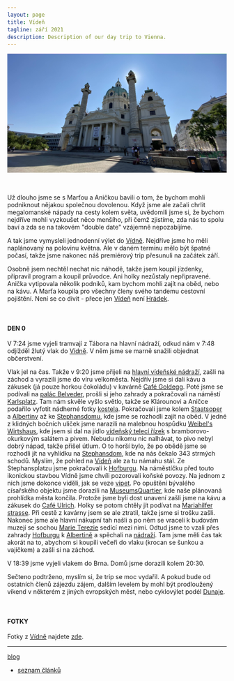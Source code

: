 ```yaml
---
layout: page
title: Vídeň
tagline: září 2021
description: Description of our day trip to Vienna.
---
```


![Karlsplatz](images/travelling_2021_Viden_image.jpg)

&nbsp;

Už dlouho jsme se s Marťou a Aničkou bavili o tom, že bychom mohli podniknout
nějakou společnou dovolenou. Když jsme ale začali chrlit megalomanské nápady
na cesty kolem světa, uvědomili jsme si, že bychom nejdříve mohli vyzkoušet něco
menšího, při čemž zjistíme, zda nás to spolu baví a zda se na takovém "double
date" vzájemně nepozabíjíme.

A tak jsme vymysleli jednodenní výlet do
[Vídně](https://cs.wikipedia.org/wiki/V%C3%ADde%C5%88). Nejdříve jsme ho měli
naplánovaný na polovinu května. Ale v daném termínu mělo být špatné počasí, takže
jsme nakonec náš premiérový trip přesunuli na začátek září.

Osobně jsem nechtěl nechat nic náhodě, takže jsem koupil jízdenky, připravil
program a koupil průvodce. Ani holky nezůstaly nepřipravené. Anička vytipovala
několik podniků, kam bychom mohli zajít na oběd, nebo na kávu. A Marťa koupila
pro všechny členy svého tandemu cestovní pojištění. Není se co divit - přece jen
[Vídeň](https://cs.wikipedia.org/wiki/V%C3%ADde%C5%88) není
[Hrádek](https://cs.wikipedia.org/wiki/Hr%C3%A1dek_(okres_Fr%C3%BDdek-M%C3%ADstek)).

&nbsp;

#### DEN 0

V 7:24 jsme vyjeli tramvají z Tábora na hlavní nádraží, odkud nám v 7:48 odjížděl
žlutý vlak do [Vídně](https://cs.wikipedia.org/wiki/V%C3%ADde%C5%88). V něm jsme
se marně snažili objednat občerstvení.

Vlak jel na čas. Takže v 9:20 jsme přijeli na
[hlavní vídeňské nádraží](https://cs.wikipedia.org/wiki/Wien_Hauptbahnhof),
zašli na záchod a vyrazili jsme do víru velkoměsta. Nejdřív jsme si dali kávu
a zákusek (já pouze horkou čokoládu) v kavárně
[Café Goldegg](https://www.cafegoldegg.at/). Poté jsme se podívali na
[palác Belveder](https://cs.wikipedia.org/wiki/Belveder_(pal%C3%A1c)), prošli si
jeho zahrady a pokračovali na náměstí
[Karlsplatz](https://cs.wikipedia.org/wiki/Karlovo_n%C3%A1m%C4%9Bst%C3%AD_(V%C3%ADde%C5%88)).
Tam nám skvěle vyšlo světlo, takže se Klárounovi a Aničce podařilo vyfotit nádherné
fotky [kostela](https://cs.wikipedia.org/wiki/Kostel_svat%C3%A9ho_Karla_Boromejsk%C3%A9ho_(V%C3%ADde%C5%88)).
Pokračovali jsme kolem [Staatsoper](https://cs.wikipedia.org/wiki/V%C3%ADde%C5%88sk%C3%A1_st%C3%A1tn%C3%AD_opera) a
[Albertiny](https://cs.wikipedia.org/wiki/Albertina)
až ke [Stephansdomu](https://cs.wikipedia.org/wiki/Katedr%C3%A1la_svat%C3%A9ho_%C5%A0t%C4%9Bp%C3%A1na_(V%C3%ADde%C5%88)), kde
jsme se rozhodli zajít na oběd. V jedné z klidných bočních uliček jsme narazili
na malebnou hospůdku [Weibel's Wirtshaus](http://www.weibel.at/wirtshaus01.html),
kde jsem si dal na jídlo [vídeňský telecí řízek](https://cs.wikipedia.org/wiki/V%C3%ADde%C5%88sk%C3%BD_%C5%99%C3%ADzek) s bramborovo-okurkovým salátem a pivem.
Nebudu nikomu nic nalhávat, to pivo nebyl dobrý nápad, takže přišel útlum.
O to horší bylo, že po obědě jsme se rozhodli jít na vyhlídku na [Stephansdom](https://cs.wikipedia.org/wiki/Katedr%C3%A1la_svat%C3%A9ho_%C5%A0t%C4%9Bp%C3%A1na_(V%C3%ADde%C5%88)),
kde na nás čekalo 343 strmých schodů.
Myslím, že pohled na [Vídeň](https://cs.wikipedia.org/wiki/V%C3%ADde%C5%88) ale
za tu námahu stál. Ze Stephansplatzu jsme pokračovali
k [Hofburgu](https://cs.wikipedia.org/wiki/Hofburg). Na náměstíčku před touto
ikonickou stavbou Vídně jsme chvíli pozorovali
koňské povozy. Na jednom z nich jsme dokonce viděli, jak se veze
[vipet](https://cs.wikipedia.org/wiki/Whippet). Po opuštění bývalého
císařského objektu jsme dorazili na
[MuseumsQuartier](https://cs.wikipedia.org/wiki/MuseumsQuartier), kde naše
plánovaná prohlídka města končila. Protože jsme byli dost unavení zašli jsme na
kávu a zákusek do [Café Ulrich](https://ulrichwien.at/). Holky se potom chtěly
jít podívat na [Mariahilfer strasse](https://cs.wikipedia.org/wiki/Mariahilfer_Stra%C3%9Fe).
Při cestě z kavárny jsem se ale ztratil, takže jsme si trošku zašli. Nakonec
jsme ale hlavní nákupní tah našli a po něm se vraceli k budovám muzejí se sochou
[Marie Terezie](https://cs.wikipedia.org/wiki/Marie_Terezie) sedící mezi nimi.
Odtud jsme to vzali přes zahrady [Hofburgu](https://cs.wikipedia.org/wiki/Hofburg)
k [Albertině](https://cs.wikipedia.org/wiki/Albertina)
a spěchali na [nádraží]((https://cs.wikipedia.org/wiki/Wien_Hauptbahnhof)).
Tam jsme měli čas tak akorát na to, abychom si koupili
večeři do vlaku (krocan se šunkou a vajíčkem) a zašli si na záchod.

V 18:39 jsme vyjeli vlakem do Brna. Domů jsme dorazili kolem 20:30.

Sečteno podtrženo, myslím si, že trip se moc vydařil. A pokud bude od ostatních
členů zájezdu zájem, dalším levelem by mohl být prodloužený víkend v některém
z jiných evropských měst, nebo cyklovýlet podél
[Dunaje](https://cs.wikipedia.org/wiki/Dunaj).

&nbsp;

#### FOTKY

Fotky z [Vídně](https://cs.wikipedia.org/wiki/V%C3%ADde%C5%88) najdete
[zde](https://photos.app.goo.gl/aR1FRxRf31eZm1e77).

---

[blog](../index.html)

- [seznam článků](content.html)
